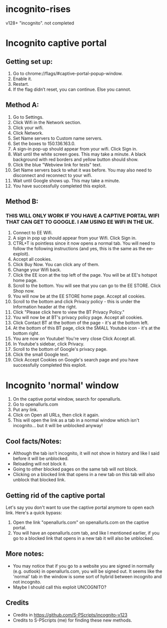 # incognito-rises
v128+ "incognito". not completed

# Incognito captive portal

## Getting set up:
1. Go to chrome://flags/#captive-portal-popup-window.
2. Enable it.
3. Restart.
4. If the flag didn’t reset, you can continue. Else you cannot.

## Method A:
1. Go to Settings.
2. Click Wifi in the Network section.
3. Click your wifi.
4. Click Network.
5. Set Name servers to Custom name servers.
6. Set the boxes to 150.136.163.0.
7. A sign-in pop-up should appear from your wifi. Click Sign in.
8. Wait until the white screen goes. This may take a minute. A black background with red borders and yellow button should show.
9. Click the blue "Webview link for tests" text.
10. Set Name servers back to what it was before. You may also need to disconnect and reconnect to your wifi.
11. Wait until Google shows up. This may take a minute.
12. You have successfully completed this exploit.
    
## Method B:
### THIS WILL ONLY WORK IF YOU HAVE A CAPTIVE PORTAL WIFI THAT CAN GET TO GOOGLE. I AM USING EE WIFI IN THE UK.
1. Connect to EE Wifi.
2. A sign in pop up should appear from your Wifi. Click Sign in.
3. CTRL+T is pointless since it now opens a normal tab. You will need to follow the following instructions (and yes, this is the same as the ee-exploit).
4. Accept all cookies.
5. Click Buy Now. You can click any of them.
6. Change your Wifi back.
7. Click the EE icon at the top left of the page. You will be at EE's hotspot home page.
8. Scroll to the bottom. You will see that you can go to the EE STORE. Click Shop now.
9. You will now be at the EE STORE home page. Accept all cookies.
10. Scroll to the bottom and click Privacy policy - this is under the Information header at the right.
11. Click "Please click here to view the BT Privacy Policy."
12. You will now be at BT's privacy policy page. Accept all cookies.
13. Click Contact BT at the bottom of the page - it's at the bottom left.
14. At the bottom of this BT page, click the SMALL Youtube icon - it's at the bottom right.
15. You are now on Youtube! You're very close Click Accept all.
16. In Youtube's sidebar, click Privacy.
17. Scroll to the bottom of Google's privacy page.
18. Click the small Google text.
19. Click Accept Cookies on Google's search page and you have successfully completed this exploit.

# Incognito 'normal' window
1. On the captive portal window, search for openallurls.
2. Go to openallurls.com
3. Put any link.
4. Click on Open all URLs, then click it again.
5. This will open the link as a tab in a normal window which isn't incognito... but it will be unblocked anyway!

## Cool facts/Notes:
- Although the tab isn't incognito, it will not show in history and like I said before it will be unblocked.
- Reloading will not block it.
- Going to other blocked pages on the same tab will not block.
- Clicking on a blocked link that opens in a new tab on this tab will also unblock that blocked link.

## Getting rid of the captive portal
Let's say you don't want to use the captive portal anymore to open each link. Here's a quick bypass:
1. Open the link "openallurls.com" on openallurls.com on the captive portal.
2. You will have an openallurls.com tab, and like I mentioned earlier, if you go to a blocked link that opens in a new tab it will also be unblocked.

## More notes:
- You may notice that if you go to a website you are signed in normally (e.g. outlook) in openallurls.com, you will be signed out. It seems like the 'normal' tab in the window is some sort of hybrid between incognito and not incognito.
- Maybe I should call this exploit UNCOGNITO?

## Credits
- Credits in https://github.com/S-PScripts/incognito-v123
- Credits to S-PScripts (me) for finding these new methods.
